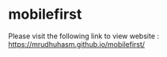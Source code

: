 # mobilefirst
Please visit the following link to view website : https://mrudhuhasm.github.io/mobilefirst/
